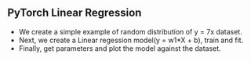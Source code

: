## PyTorch Linear Regression
   * We create a simple example of random distribution of y = 7x dataset.
   * Next, we create a Linear regession model(y = w1*X + b), train and fit.
   * Finally, get parameters and plot the model against the dataset.

